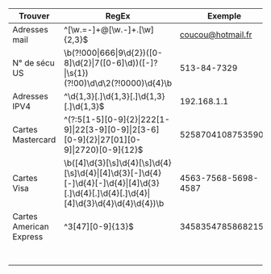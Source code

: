| Trouver                 | RegEx                                                                                                                                  | Exemple             |
|-------------------------|----------------------------------------------------------------------------------------------------------------------------------------|---------------------|
| Adresses mail           | ^[\w\.=-]+@[\w\.-]+\.[\w]{2,3}$                                                                                                        | coucou@hotmail.fr   |
| N° de sécu US           | \b(?!000\|666\|9\d{2})([0-8]\d{2}\|7([0-6]\d))([-]?\|\s{1})(?!00)\d\d\2(?!0000)\d{4}\b                                                 | 513-84-7329         |
| Adresses IPV4           | ^\d{1,3}[.]\d{1,3}[.]\d{1,3}[.]\d{1,3}$                                                                                                | 192.168.1.1         |
| Cartes Mastercard       | ^(?:5[1-5][0-9]{2}\|222[1-9]\|22[3-9][0-9]\|2[3-6][0-9]{2}\|27[01][0-9]\|2720)[0-9]{12}$                                               | 5258704108753590    |
| Cartes Visa             | \b([4]\d{3}[\s]\d{4}[\s]\d{4}[\s]\d{4}\|[4]\d{3}[-]\d{4}[-]\d{4}[-]\d{4}\|[4]\d{3}[.]\d{4}[.]\d{4}[.]\d{4}\|[4]\d{3}\d{4}\d{4}\d{4})\b | 4563-7568-5698-4587 |
| Cartes American Express | ^3[47][0-9]{13}$                                                                                                                       | 34583547858682157   |
|                         |                                                                                                                                        |                     |
|                         |                                                                                                                                        |                     |
|                         |                                                                                                                                        |                     |
|                         |                                                                                                                                        |                     |
|                         |                                                                                                                                        |                     |
|                         |                                                                                                                                        |                     |
|                         |                                                                                                                                        |                     |
